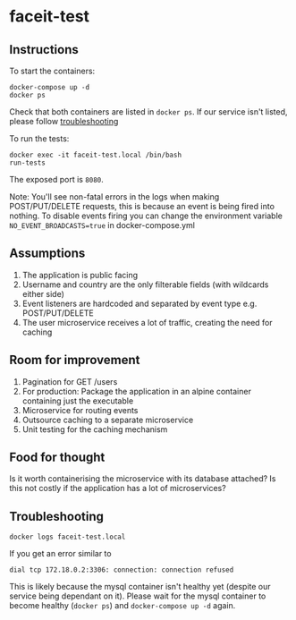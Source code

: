 # faceit-test

## Instructions
To start the containers:
```
docker-compose up -d
docker ps
```
Check that both containers are listed in `docker ps`. If our service isn't listed, please follow [troubleshooting](#troubleshooting)

To run the tests:
```
docker exec -it faceit-test.local /bin/bash
run-tests
```

The exposed port is `8080`.

Note: You'll see non-fatal errors in the logs when making POST/PUT/DELETE requests, this is because an event is being fired into nothing.
To disable events firing you can change the environment variable `NO_EVENT_BROADCASTS=true` in docker-compose.yml

## Assumptions
1. The application is public facing
2. Username and country are the only filterable fields (with wildcards either side)
3. Event listeners are hardcoded and separated by event type e.g. POST/PUT/DELETE
4. The user microservice receives a lot of traffic, creating the need for caching

## Room for improvement
1. Pagination for GET /users
2. For production: Package the application in an alpine container containing just the executable
3. Microservice for routing events
4. Outsource caching to a separate microservice
5. Unit testing for the caching mechanism

## Food for thought
Is it worth containerising the microservice with its database attached? Is this not costly if the application has a lot of microservices?

## Troubleshooting
```
docker logs faceit-test.local
```
If you get an error similar to
```
dial tcp 172.18.0.2:3306: connection: connection refused
```
This is likely because the mysql container isn't healthy yet (despite our service being dependant on it). Please wait for the mysql container to become healthy (`docker ps`) and `docker-compose up -d` again.
